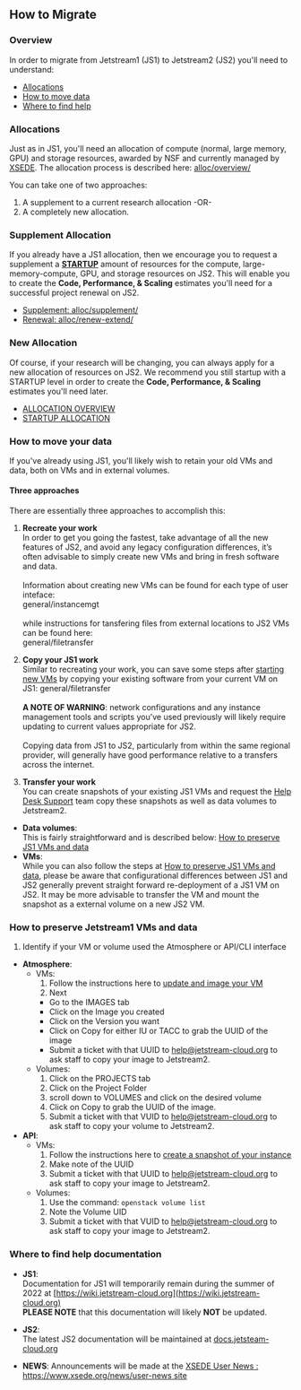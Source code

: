 ## How to Migrate

### Overview
In order to migrate from Jetstream1 (JS1) to Jetstream2 (JS2) you'll need to understand:
* [Allocations](#Allocations)
* [How to move data](#MoveData)
* [Where to find help](#GetHelp)

### Allocations <a name="Allocations"></a>

Just as in JS1, you'll need an allocation of compute (normal, large memory, GPU) and storage resources, awarded by NSF and currently managed by [XSEDE](https://portal.xsede.org).
The allocation process is described here: [alloc/overview/](alloc/overview/)

You can take one of two approaches:

1. A supplement to a current research allocation -OR-
2. A completely new allocation.

### Supplement Allocation <a name="Supplement"></a>

If you already have a JS1 allocation, then we encourage you to request a supplement a **[STARTUP](alloc/startup/)** amount of resources for the compute, large-memory-compute, GPU, and storage resources on JS2. This will enable you to create the **Code, Performance, & Scaling** estimates you'll need for a successful project renewal on JS2.

* [Supplement: alloc/supplement/](alloc/supplement/)
* [Renewal: alloc/renew-extend/](alloc/renew-extend/)

### New Allocation <a name="NewAllocation"></a>

Of course, if your research will be changing, you can always apply for a new allocation of resources on JS2. We recommend you still startup with a STARTUP level in order to create the **Code, Performance, & Scaling** estimates you'll need later.

* [ALLOCATION OVERVIEW](alloc/overview/)
* [STARTUP ALLOCATION](alloc/startup)


### How to move your data <a name="MoveData"></a>

If you've already using JS1, you'll likely wish to retain your old VMs and data, both on VMs and in external volumes.

#### Three approaches
There are essentially three approaches to accomplish this:

1. **Recreate your work**</br>
In order to get you going the fastest, take advantage of all the new features of JS2, and avoid any legacy configuration differences, it’s often advisable to simply create new VMs and bring in fresh software and data.</br></br>
Information about creating new VMs can be found for each type of user inteface:</br> general/instancemgt </br></br> while instructions for tansfering files from external locations to JS2 VMs can be found here:</br> general/filetransfer

2. **Copy your JS1 work**</br>
Similar to recreating your work, you can save some steps after [starting new VMs](general/instancemgt) by copying your existing software from your current VM on JS1: general/filetransfer </br></br> **A NOTE OF WARNING**: network configurations and any instance management tools and scripts you’ve used previously will likely require updating to current values appropriate for JS2. </br></br>
Copying data from JS1 to JS2, particularly from within the same regional provider, will generally have good performance relative to a transfers across the internet.

3. **Transfer your work** </br>
You can create snapshots of your existing JS1 VMs and request the [Help Desk Support](mailto:help@jetstream-cloud.org) team copy these snapshots as well as data volumes to Jetstream2.

 * **Data volumes**:</br>
 This is fairly straightforward and is described below: [How to preserve JS1 VMs and data](#SaveData)</br>
 * **VMs**:</br>
 While you can also follow the steps at [How to preserve JS1 VMs and data](#SaveData), please be aware that configurational differences between JS1 and JS2 generally prevent straight forward re-deployment of a JS1 VM on JS2. It may be more advisable to transfer the VM and mount the snapshot as a external volume on a new JS2 VM.

### How to preserve Jetstream1 VMs and data <a name="SaveData"></a>
1. Identify if your VM or volume used the Atmosphere or API/CLI interface
 * **Atmosphere**:
   * VMs:
     1. Follow the instructions here to [update and image your VM](https://wiki.jetstream-cloud.org/Customizing+and+saving+a+VM)
     2. Next
       * Go to the IMAGES tab
       * Click on the Image you created
       * Click on the Version you want
       * Click on Copy for either IU or TACC to grab the UUID of the image
       * Submit a ticket with that UUID to [help@jetstream-cloud.org](mailto:help@jetstream-cloud.org) to ask staff to copy your image to Jetstream2. </br>
   * Volumes:
     1. Click on the PROJECTS tab
     2. Click on the Project Folder
     3. scroll down to VOLUMES and click on the desired volume
     4. Click on Copy to grab the UUID of the image.
     5. Submit a ticket with that VUID to [help@jetstream-cloud.org](mailto:help@jetstream-cloud.org) to ask staff to copy your volume to Jetstream2.</br>
 * **API**:
   * VMs:
     1. Follow the instructions here to [create a snapshot of your instance](https://wiki.jetstream-clould.org/Creating+snapshots+and+new+Glance+images+from+the+command+line)</br>
     2. Make note of the UUID
     3. Submit a ticket with that UUID to [help@jetstream-cloud.org](mailto:help@jetstream-cloud.org) to ask staff to copy your image to Jetstream2.</br>
   * Volumes:
     1. Use the command: `openstack volume list`
     2. Note the Volume UID
     3. Submit a ticket with that VUID to [help@jetstream-cloud.org](mailto:help@jetstream-cloud.org) to ask staff to copy your image to Jetstream2.


### Where to find help documentation <a name="GetHelp"></a>

* **JS1**:</br>Documentation for JS1 will temporarily remain during the summer of 2022 at [https://wiki.jetstream-cloud.org](https://wiki.jetstream-cloud.org) </br> **PLEASE NOTE** that this documentation will likely **NOT** be updated.

* **JS2**:</br>The latest JS2 documentation will be maintained at [docs.jetsteam-cloud.org](https://docs.jetsteam-cloud.org)

* **NEWS**: Announcements will be made at the [XSEDE User News : https://www.xsede.org/news/user-news site ](https://www.xsede.org/news/user-news)
